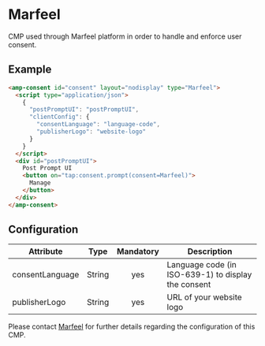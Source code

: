 <!---
Copyright 2020 The AMP HTML Authors. All Rights Reserved.

Licensed under the Apache License, Version 2.0 (the "License");
you may not use this file except in compliance with the License.
You may obtain a copy of the License at

      http://www.apache.org/licenses/LICENSE-2.0

Unless required by applicable law or agreed to in writing, software
distributed under the License is distributed on an "AS-IS" BASIS,
WITHOUT WARRANTIES OR CONDITIONS OF ANY KIND, either express or implied.
See the License for the specific language governing permissions and
limitations under the License.
-->

# Marfeel

CMP used through Marfeel platform in order to handle and enforce user consent.

## Example

```html
<amp-consent id="consent" layout="nodisplay" type="Marfeel">
  <script type="application/json">
    {
      "postPromptUI": "postPromptUI",
      "clientConfig": {
        "consentLanguage": "language-code",
        "publisherLogo": "website-logo"
      }
    }
  </script>
  <div id="postPromptUI">
    Post Prompt UI
    <button on="tap:consent.prompt(consent=Marfeel)">
      Manage
    </button>
  </div>
</amp-consent>
```

## Configuration

| Attribute       |  Type  | Mandatory | Description                                         |
| --------------- | :----: | :-------: | --------------------------------------------------- |
| consentLanguage | String |    yes    | Language code (in ISO-639-1) to display the consent |
| publisherLogo   | String |    yes    | URL of your website logo                            |

Please contact [Marfeel](https://marfeel.com) for further details regarding the configuration of this CMP.

